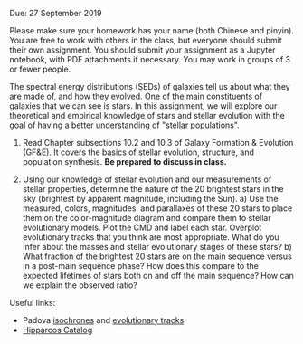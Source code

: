 Due: 27 September 2019

Please make sure your homework has your name (both Chinese and pinyin). You are free to work with others in the class, but everyone should submit their own assignment. You should submit your assignment as a Jupyter notebook, with PDF attachments if necessary. You may work in groups of 3 or fewer people.

The spectral energy distributions (SEDs) of galaxies tell us about what they are made of, and how they evolved. One of the main constituents of galaxies that we can see is stars. In this assignment, we will explore our theoretical and empirical knowledge of stars and stellar evolution with the goal of having a better understanding of "stellar populations".

1) Read Chapter subsections 10.2 and 10.3 of Galaxy Formation & Evolution (GF&E). It covers the basics of stellar evolution, structure, and population synthesis. **Be prepared to discuss in class.**

2) Using our knowledge of stellar evolution and our measurements of stellar properties, determine the nature of the 20 brightest stars in the sky (brightest by apparent magnitude, including the Sun).
   a) Use the measured, colors, magnitudes, and parallaxes of these 20 stars to place them on the color-magnitude diagram and compare them to stellar evolutionary models. Plot the CMD and label each star. Overplot evolutionary tracks that you think are most appropriate. What do you infer about the masses and stellar evolutionary stages of these stars?
   b) What fraction of the brightest 20 stars are on the main sequence versus in a post-main sequence phase? How does this compare to the expected lifetimes of stars both on and off the main sequence? How can we explain the observed ratio?

Useful links:
* Padova [isochrones](http://stev.oapd.inaf.it/cgi-bin/cmd) and [evolutionary tracks](https://people.sissa.it/~sbressan/parsec.html)
* [Hipparcos Catalog](http://cdsarc.u-strasbg.fr/viz-bin/Cat?I/239)

